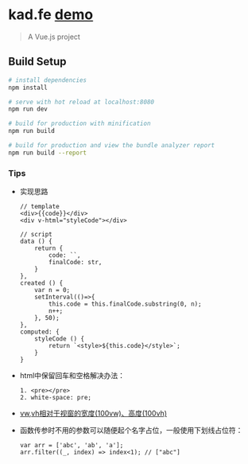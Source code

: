# kad.fe  [demo](https://kad0108.github.io/Html5/kad.fe/dist)

> A Vue.js project

## Build Setup

``` bash
# install dependencies
npm install

# serve with hot reload at localhost:8080
npm run dev

# build for production with minification
npm run build

# build for production and view the bundle analyzer report
npm run build --report
```

### Tips

* 实现思路
	```
	// template
	<div>{{code}}</div>
	<div v-html="styleCode"></div>

	// script
	data () {
		return {
			code: ``,
			finalCode: str,
		}
	},
	created () {
		var n = 0;
		setInterval(()=>{
			this.code = this.finalCode.substring(0, n);
			n++;
		}, 50);
	},
	computed: {
		styleCode () {
			return `<style>${this.code}</style>`;
		}
	}
	```

* html中保留回车和空格解决办法：
	```
	1. <pre></pre>
	2. white-space: pre;
	```

* [vw,vh相对于视窗的宽度(100vw)、高度(100vh)](http://www.zhangxinxu.com/wordpress/2012/09/new-viewport-relative-units-vw-vh-vm-vmin/)


* 函数传参时不用的参数可以随便起个名字占位，一般使用下划线占位符：
	```
	var arr = ['abc', 'ab', 'a'];
	arr.filter((_, index) => index<1); // ["abc"]
	```
